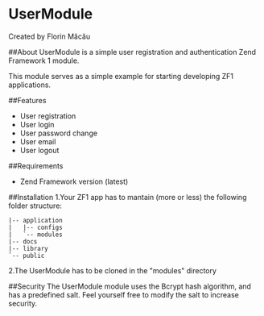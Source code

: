 UserModule
======
Created by Florin Măcău

##About
UserModule is a simple user registration and authentication Zend Framework 1 module.

This module serves as a simple example for starting developing ZF1 applications.

##Features
* User registration
* User login
* User password change
* User email
* User logout

##Requirements
- Zend Framework version (latest)

##Installation
  1.Your ZF1 app has to mantain (more or less) the following folder structure:
```
|-- application
|   |-- configs
|   `-- modules
|-- docs
|-- library
`-- public
```
  2.The UserModule has to be cloned in the "modules" directory

##Security
The UserModule module uses the Bcrypt hash algorithm, and has a predefined salt. Feel yourself free to modify the salt to increase security.
